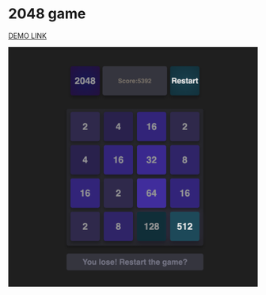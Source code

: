 # 2048 game

[DEMO LINK](https://AsyaYeromina.github.io/new_2048/)


![Preview](./src/images/reference.png)
